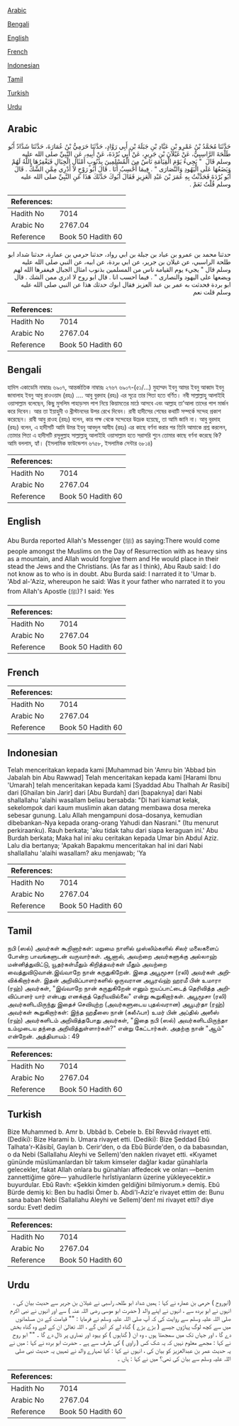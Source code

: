 [Arabic](#arabic)

[Bengali](#bengali)

[English](#english)

[French](#french)

[Indonesian](#indonesian)

[Tamil](#tamil)

[Turkish](#turkish)

[Urdu](#urdu)

## Arabic


<div dir="rtl" lang="ar" style={{fontSize:'larger',backgroundColor:'#f8f9fa',padding:20}}>
حَدَّثَنَا مُحَمَّدُ بْنُ عَمْرِو بْنِ عَبَّادِ بْنِ جَبَلَةَ بْنِ أَبِي رَوَّادٍ، حَدَّثَنَا حَرَمِيُّ بْنُ عُمَارَةَ، حَدَّثَنَا شَدَّادٌ أَبُو طَلْحَةَ الرَّاسِبِيُّ، عَنْ غَيْلاَنَ بْنِ جَرِيرٍ، عَنْ أَبِي بُرْدَةَ، عَنْ أَبِيهِ، عَنِ النَّبِيِّ صلى الله عليه وسلم قَالَ ‏ "‏ يَجِيءُ يَوْمَ الْقِيَامَةِ نَاسٌ مِنَ الْمُسْلِمِينَ بِذُنُوبٍ أَمْثَالِ الْجِبَالِ فَيَغْفِرُهَا اللَّهُ لَهُمْ وَيَضَعُهَا عَلَى الْيَهُودِ وَالنَّصَارَى ‏"‏ ‏.‏ فِيمَا أَحْسِبُ أَنَا ‏.‏ قَالَ أَبُو رَوْحٍ لاَ أَدْرِي مِمَّنِ الشَّكُّ ‏.‏ قَالَ أَبُو بُرْدَةَ فَحَدَّثْتُ بِهِ عُمَرَ بْنَ عَبْدِ الْعَزِيزِ فَقَالَ أَبُوكَ حَدَّثَكَ هَذَا عَنِ النَّبِيِّ صلى الله عليه وسلم قُلْتُ نَعَمْ ‏.‏
</div>
<div style={{backgroundColor:'#f8f9fa',padding:20, marginBottom: 10}}><table> <thead> <tr> <th>References:</th> <th></th> </tr> </thead> <tbody><tr><td>Hadith No</td><td>7014</td></tr><tr><td>Arabic No</td><td>2767.04</td></tr><tr><td>Reference</td><td>Book 50 Hadith 60</td></tr></tbody></table></div>


<div dir="rtl" lang="ar" style={{fontSize:'larger',backgroundColor:'#f8f9fa',padding:20}}>
حدثنا محمد بن عمرو بن عباد بن جبلة بن ابي رواد، حدثنا حرمي بن عمارة، حدثنا شداد ابو طلحة الراسبي، عن غيلان بن جرير، عن ابي بردة، عن ابيه، عن النبي صلى الله عليه وسلم قال " يجيء يوم القيامة ناس من المسلمين بذنوب امثال الجبال فيغفرها الله لهم ويضعها على اليهود والنصارى " . فيما احسب انا . قال ابو روح لا ادري ممن الشك . قال ابو بردة فحدثت به عمر بن عبد العزيز فقال ابوك حدثك هذا عن النبي صلى الله عليه وسلم قلت نعم
</div>
<div style={{backgroundColor:'#f8f9fa',padding:20, marginBottom: 10}}><table> <thead> <tr> <th>References:</th> <th></th> </tr> </thead> <tbody><tr><td>Hadith No</td><td>7014</td></tr><tr><td>Arabic No</td><td>2767.04</td></tr><tr><td>Reference</td><td>Book 50 Hadith 60</td></tr></tbody></table></div>

## Bengali


<div dir="ltr" lang="bn" style={{fontSize:'larger',backgroundColor:'#f8f9fa',padding:20}}>
হাদিস একাডেমি নাম্বারঃ ৬৯০৭, আন্তর্জাতিক নাম্বারঃ ২৭৬৭ ৬৯০৭-(৫১/…) মুহাম্মদ ইবনু আমর ইবনু আব্বাদ ইবনু জাবালাহ ইবনু আবু রাওওয়াদ (রহঃ) .... আবু বুরদাহ (রহঃ) এর সূত্রে তার পিতা হতে বর্ণিত। নবী সাল্লাল্লাহু আলাইহি ওয়াসাল্লাম বলেছেন, কিছু মুসলিম পাহাড়সম পাপ নিয়ে কিয়ামতের মাঠে আসবে এবং আল্লাহ তা’আলা তাদের পাপ মার্জন করে দিবেন। আর তা ইয়াহুদী ও খ্রীস্টানদের উপর রেখে দিবেন। রাবী হাদীসের শেষের কথাটি সম্পর্কে সন্দেহ প্রকাশ করেছেন। রাবী আবু রাওহ (রহঃ) বলেন, কার পক্ষ থেকে সন্দেহের উদ্রেক হয়েছে, তা আমি জানি না। আবু বুরদাহ (রহঃ) বলেন, এ হাদীসটি আমি উমর ইবনু আবদুল আযীয (রহঃ) এর কাছে বর্ণনা করার পর তিনি আমাকে প্রশ্ন করলেন, তোমার পিতা এ হাদীসটি রসূলুল্লাহ সাল্লাল্লাহু আলাইহি ওয়াসাল্লাম হতে সরাসরি শুনে তোমার কাছে বর্ণনা করেছে কি? আমি বললাম, হ্যাঁ। (ইসলামিক ফাউন্ডেশন ৬৭৫৮, ইসলামিক সেন্টার ৬৮১৪)
</div>
<div style={{backgroundColor:'#f8f9fa',padding:20, marginBottom: 10}}><table> <thead> <tr> <th>References:</th> <th></th> </tr> </thead> <tbody><tr><td>Hadith No</td><td>7014</td></tr><tr><td>Arabic No</td><td>2767.04</td></tr><tr><td>Reference</td><td>Book 50 Hadith 60</td></tr></tbody></table></div>

## English


<div dir="ltr" lang="en" style={{fontSize:'larger',backgroundColor:'#f8f9fa',padding:20}}>
Abu Burda reported Allah's Messenger (ﷺ) as saying:There would come people amongst the Muslims on the Day of Resurrection with as heavy sins as a mountain, and Allah would forgive them and He would place in their stead the Jews and the Christians. (As far as I think), Abu Raub said: I do not know as to who is in doubt. Abu Burda said: I narrated it to 'Umar b. 'Abd al-'Aziz, whereupon he said: Was it your father who narrated it to you from Allah's Apostle (ﷺ)? I said: Yes
</div>
<div style={{backgroundColor:'#f8f9fa',padding:20, marginBottom: 10}}><table> <thead> <tr> <th>References:</th> <th></th> </tr> </thead> <tbody><tr><td>Hadith No</td><td>7014</td></tr><tr><td>Arabic No</td><td>2767.04</td></tr><tr><td>Reference</td><td>Book 50 Hadith 60</td></tr></tbody></table></div>

## French


<div dir="ltr" lang="fr" style={{fontSize:'larger',backgroundColor:'#f8f9fa',padding:20}}>

</div>
<div style={{backgroundColor:'#f8f9fa',padding:20, marginBottom: 10}}><table> <thead> <tr> <th>References:</th> <th></th> </tr> </thead> <tbody><tr><td>Hadith No</td><td>7014</td></tr><tr><td>Arabic No</td><td>2767.04</td></tr><tr><td>Reference</td><td>Book 50 Hadith 60</td></tr></tbody></table></div>

## Indonesian


<div dir="ltr" lang="id" style={{fontSize:'larger',backgroundColor:'#f8f9fa',padding:20}}>
Telah menceritakan kepada kami [Muhammad bin 'Amru bin 'Abbad bin Jabalah bin Abu Rawwad] Telah menceritakan kepada kami [Harami Ibnu 'Umarah] telah menceritakan kepada kami [Syaddad Abu Thalhah Ar Rasibi] dari [Ghailan bin Jarir] dari [Abu Burdah] dari [bapaknya] dari Nabi shallallahu 'alaihi wasallam beliau bersabda: "Di hari kiamat kelak, sekelompok dari kaum muslimin akan datang membawa dosa mereka sebesar gunung. Lalu Allah mengampuni dosa-dosanya, kemudian dibebankan-Nya kepada orang-orang Yahudi dan Nasrani." (Itu menurut perkiraanku). Rauh berkata; 'aku tidak tahu dari siapa keraguan ini.' Abu Burdah berkata; Maka hal ini aku ceritakan kepada Umar bin Abdul Aziz. Lalu dia bertanya; 'Apakah Bapakmu menceritakan hal ini dari Nabi shallallahu 'alaihi wasallam? aku menjawab; 'Ya
</div>
<div style={{backgroundColor:'#f8f9fa',padding:20, marginBottom: 10}}><table> <thead> <tr> <th>References:</th> <th></th> </tr> </thead> <tbody><tr><td>Hadith No</td><td>7014</td></tr><tr><td>Arabic No</td><td>2767.04</td></tr><tr><td>Reference</td><td>Book 50 Hadith 60</td></tr></tbody></table></div>

## Tamil


<div dir="ltr" lang="ta" style={{fontSize:'larger',backgroundColor:'#f8f9fa',padding:20}}>
நபி (ஸல்) அவர்கள் கூறினார்கள்: மறுமை நாளில் முஸ்லிம்களில் சிலர் மலைகளைப் போன்ற பாவங்களுடன் வருவார்கள். ஆனால், அவற்றை அவர்களுக்கு அல்லாஹ் மன்னித்துவிட்டு, யூதர்கள்மீதும் கிறித்தவர்கள் மீதும் அவற்றை வைத்துவிடுவான்.இவ்வாறே நான் கருதுகிறேன். இதை அபூமூசா (ரலி) அவர்கள் அறிவிக்கிறார்கள். இதன் அறிவிப்பாளர்களில் ஒருவரான அபூரவ்ஹ் ஹரமீ பின் உமாரா (ரஹ்) அவர்கள், "இவ்வாறே நான் கருதுகிறேன் எனும் ஐயப்பாட்டைத் தெரிவித்த அறிவிப்பாளர் யார் என்பது எனக்குத் தெரியவில்லை" என்று கூறுகிறார்கள். அபூமூசா (ரலி) அவர்களிடமிருந்து இதைச் செவியுற்ற (அவர்களுடைய புதல்வரான) அபூபுர்தா (ரஹ்) அவர்கள் கூறுகிறார்கள்: இந்த ஹதீஸை நான் (கலீஃபா) உமர் பின் அப்தில் அஸீஸ் (ரஹ்) அவர்களிடம் அறிவித்தபோது அவர்கள், "இதை நபி (ஸல்) அவர்களிடமிருந்தா உம்முடைய தந்தை அறிவித்துள்ளார்கள்?" என்று கேட்டார்கள். அதற்கு நான் "ஆம்" என்றேன். அத்தியாயம் : 49
</div>
<div style={{backgroundColor:'#f8f9fa',padding:20, marginBottom: 10}}><table> <thead> <tr> <th>References:</th> <th></th> </tr> </thead> <tbody><tr><td>Hadith No</td><td>7014</td></tr><tr><td>Arabic No</td><td>2767.04</td></tr><tr><td>Reference</td><td>Book 50 Hadith 60</td></tr></tbody></table></div>

## Turkish


<div dir="ltr" lang="tr" style={{fontSize:'larger',backgroundColor:'#f8f9fa',padding:20}}>
Bize Muhammed b. Amr b. Ubbâd b. Cebele b. Ebî Revvâd rivayet etti. (Dediki): Bize Harami b. Umara rivayet etti. (Dediki): Bize Şeddad Ebû Talhata'r-Kâsibî, Gaylan b. Cerir'den, o da Ebû Bürde'den, o da babasından, o da Nebi (Sallallahu Aleyhi ve Sellem)'den naklen rivayet etti. «Kıyamet gününde müslümanlardan bîr takım kimseler dağlar kadar günahlarla gelecekler, fakat Allah onlara bu günahları affedecek ve onları —benim zannettiğime göre— yahudilerle hırİstiyanların üzerine yükleyecektir.» buyurdular. Ebû Ravh: «Şekkin kimden geldiğini bilmiyorum.» demiş. Ebû Bürde demiş ki: Ben bu hadîsi Ömer b. Abdi'l-Aziz'e rivayet ettim de: Bunu sana baban Nebi (Sallallahu Aleyhi ve Sellem)'den! mi rivayet etti? diye sordu: Evet! dedim
</div>
<div style={{backgroundColor:'#f8f9fa',padding:20, marginBottom: 10}}><table> <thead> <tr> <th>References:</th> <th></th> </tr> </thead> <tbody><tr><td>Hadith No</td><td>7014</td></tr><tr><td>Arabic No</td><td>2767.04</td></tr><tr><td>Reference</td><td>Book 50 Hadith 60</td></tr></tbody></table></div>

## Urdu


<div dir="rtl" lang="ur" style={{fontSize:'larger',backgroundColor:'#f8f9fa',padding:20}}>
(ابوروح ) حرمی بن عمارہ نے کہا : ہمیں شداد ابو طلحہ راسبی نے غیلان بن جریر سے حدیث بیان کی ، انہوں نے ابو بردہ سے ، انہوں نے اپنے والد ( حضرت ابو موسی رضی اللہ عنہ ) سے اور انہوں نے نبی اکرم صلی اللہ علیہ وسلم سے روایت کی کہ آپ صلی اللہ علیہ وسلم نے فرمایا : "" قیامت کے دن مسلمانوں میں سے کچھ لوگ پہاڑوں جیسے ( بڑے بڑے ) گناہ لے کر آئیں گے ، اللہ تعالیٰ ان کے لیے وہ گناہ بخش دے گا ، اور جہاں تک میں سمجھتا ہوں ، وہ ان ( گناہوں ) کو یہود اور نصاری پر ڈال دے گا ۔ "" ابو روح نے کہا : مجھے معلوم نہیں کہ یہ شک کس ( راوی ) کی طرف سے ہے ۔ حضرت ابو بردہ نے کہا : میں نے یہ حدیث عمر بن عبدالعزیز کو بیان کی ، انہوں نے کہا : کیا تمہارے والد نے تمہیں یہ حدیث نبی صلی اللہ علیہ وسلم سے بیان کی تھی؟ میں نے کہا : ہاں ۔
</div>
<div style={{backgroundColor:'#f8f9fa',padding:20, marginBottom: 10}}><table> <thead> <tr> <th>References:</th> <th></th> </tr> </thead> <tbody><tr><td>Hadith No</td><td>7014</td></tr><tr><td>Arabic No</td><td>2767.04</td></tr><tr><td>Reference</td><td>Book 50 Hadith 60</td></tr></tbody></table></div>